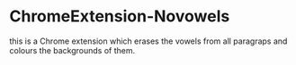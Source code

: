 # ChromeExtension-Novowels
this is a Chrome extension which erases the vowels from all paragraps and colours the backgrounds of them.
